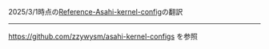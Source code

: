 2025/3/1時点の[Reference-Asahi-kernel-config](https://github.com/AsahiLinux/docs/blob/main/docs/Reference-Asahi-kernel-config.md)の翻訳

---
<https://github.com/zzywysm/asahi-kernel-configs> を参照
